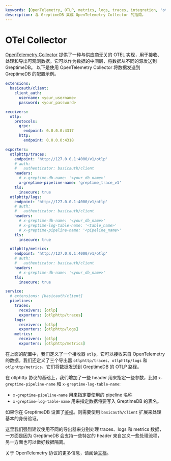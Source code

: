 ```yaml
---
keywords: [OpenTelemetry, OTLP, metrics, logs, traces, integration, 'otel-collector', 集成]
description: 与 GreptimeDB 集成 OpenTelemetry Collector 的指南。
---
```


# OTel Collector

[OpenTelemetry Collector](https://opentelemetry.io/docs/collector/) 提供了一种与供应商无关的 OTEL 实现，用于接收、处理和导出可观测数据。它可以作为数据的中间层，将数据从不同的源发送到 GreptimeDB。
以下是使用 OpenTelemetry Collector 将数据发送到 GreptimeDB 的配置示例。

```yaml
extensions:
  basicauth/client:
    client_auth:
      username: <your_username>
      password: <your_password>

receivers:
  otlp:
    protocols:
      grpc:
        endpoint: 0.0.0.0:4317
      http:
        endpoint: 0.0.0.0:4318

exporters:
  otlphttp/traces:
    endpoint: 'http://127.0.0.1:4000/v1/otlp'
    # auth:
    #   authenticator: basicauth/client
    headers:
      # x-greptime-db-name: '<your_db_name>'
      x-greptime-pipeline-name: 'greptime_trace_v1'
    tls:
      insecure: true
  otlphttp/logs:
    endpoint: 'http://127.0.0.1:4000/v1/otlp'
    # auth:
    #   authenticator: basicauth/client
    headers:
      # x-greptime-db-name: '<your_db_name>'
      # x-greptime-log-table-name: '<table_name>'
      # x-greptime-pipeline-name: '<pipeline_name>'
    tls:
      insecure: true

  otlphttp/metrics:
    endpoint: 'http://127.0.0.1:4000/v1/otlp'
    # auth:
    #   authenticator: basicauth/client
    headers:
      # x-greptime-db-name: '<your_db_name>'
    tls:
      insecure: true

service:
  # extensions: [basicauth/client]
  pipelines:
    traces:
      receivers: [otlp]
      exporters: [otlphttp/traces]
    logs:
      receivers: [otlp]
      exporters: [otlphttp/logs]
    metrics:
      receivers: [otlp]
      exporters: [otlphttp/metrics]
```

在上面的配置中，我们定义了一个接收器 `otlp`，它可以接收来自 OpenTelemetry 的数据。我们还定义了三个导出器 `otlphttp/traces`、`otlphttp/logs` 和 `otlphttp/metrics`，它们将数据发送到 GreptimeDB 的 OTLP 路径。

在 otlphttp 协议的基础上，我们增加了一些 header 用来指定一些参数，比如 `x-greptime-pipeline-name` 和 `x-greptime-log-table-name`:
* `x-greptime-pipeline-name` 用来指定要使用的 pipeline 名称
* `x-greptime-log-table-name` 用来指定数据将要写入 GreptimeDB 的表名。

如果你在 GreptimeDB 设置了[鉴权](/user-guide/deployments/authentication/overview.md)。则需要使用 `basicauth/client` 扩展来处理基本的身份验证。

这里我们强烈建议使用不同的导出器来分别处理 traces、logs 和 metrics 数据，一方面是因为 GreptimeDB 会支持一些特定的 header 来自定义一些处理流程，另一方面也可以做好数据隔离。

关于 OpenTelemetry 协议的更多信息，请阅读[文档](/user-guide/ingest-data/for-observability/opentelemetry.md)。